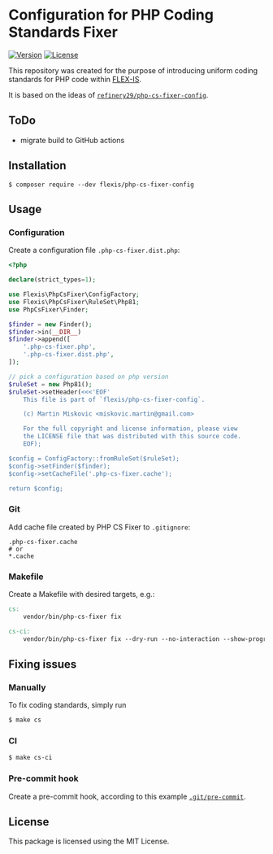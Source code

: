 # Configuration for PHP Coding Standards Fixer

[![Version](https://img.shields.io/packagist/v/flexis/php-cs-fixer-config?label=stable)](https://packagist.org/packages/flexis/php-cs-fixer-config)
[![License](https://img.shields.io/github/license/flex-is/php-cs-fixer-config?logo=open-source-initiative)](https://opensource.org/license/mit/)

This repository was created for the purpose of introducing uniform coding standards for PHP code within [FLEX-IS](https://flexis.sk).

It is based on the ideas of [`refinery29/php-cs-fixer-config`](https://github.com/refinery29/php-cs-fixer-config).

## ToDo
- migrate build to GitHub actions

## Installation

`$ composer require --dev flexis/php-cs-fixer-config`

## Usage

### Configuration

Create a configuration file `.php-cs-fixer.dist.php`:

```php
<?php

declare(strict_types=1);

use Flexis\PhpCsFixer\ConfigFactory;
use Flexis\PhpCsFixer\RuleSet\Php81;
use PhpCsFixer\Finder;

$finder = new Finder();
$finder->in(__DIR__)
$finder->append([
    '.php-cs-fixer.php',
    '.php-cs-fixer.dist.php',
]);

// pick a configuration based on php version
$ruleSet = new Php81();
$ruleSet->setHeader(<<<'EOF'
    This file is part of `flexis/php-cs-fixer-config`.

    (c) Martin Miskovic <miskovic.martin@gmail.com>

    For the full copyright and license information, please view
    the LICENSE file that was distributed with this source code.
    EOF);

$config = ConfigFactory::fromRuleSet($ruleSet);
$config->setFinder($finder);
$config->setCacheFile('.php-cs-fixer.cache');

return $config;
```

### Git

Add cache file created by PHP CS Fixer to `.gitignore`:

```
.php-cs-fixer.cache
# or
*.cache
```
### Makefile

Create a Makefile with desired targets, e.g.:

```Makefile
cs:
	vendor/bin/php-cs-fixer fix

cs-ci:
	vendor/bin/php-cs-fixer fix --dry-run --no-interaction --show-progress=none --stop-on-violation
```

## Fixing issues

### Manually

To fix coding standards, simply run

```sh
$ make cs
```

### CI

```sh
$ make cs-ci
```

### Pre-commit hook

Create a pre-commit hook, according to this example
[`.git/pre-commit`](https://gist.github.com/miskovicm/d3d2fafe3a3ca47c79bab0c80d1fb9c4).

## License

This package is licensed using the MIT License.
